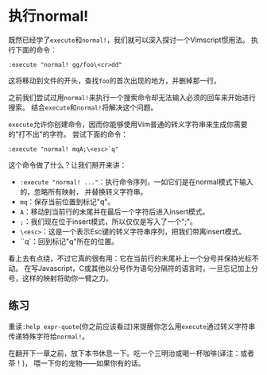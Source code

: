# 执行normal!

既然已经学了`execute`和`normal!`，我们就可以深入探讨一个Vimscript惯用法。 执行下面的命令：

    
    
    :execute "normal! gg/foo\<cr>dd"

这将移动到文件的开头，查找`foo`的首次出现的地方，并删掉那一行。

之前我们尝试过用`normal!`来执行一个搜索命令却无法输入必须的回车来开始进行搜索。 结合`execute`和`normal!`将解决这个问题。

`execute`允许你创建命令，因而你能够使用Vim普通的转义字符串来生成你需要的"打不出"的字符。 尝试下面的命令：

    
    
    :execute "normal! mqA;\<esc>`q"

这个命令做了什么？让我们掰开来讲：

  * `:execute "normal! ..."`：执行命令序列，一如它们是在normal模式下输入的，忽略所有映射， 并替换转义字符串。
  * `mq`：保存当前位置到标记"q"。
  * `A`：移动到当前行的末尾并在最后一个字符后进入insert模式。
  * `;`：我们现在位于insert模式，所以仅仅是写入了一个";"。
  * `\<esc>`：这是一个表示Esc键的转义字符串序列，把我们带离insert模式。
  * ``q`：回到标记"q"所在的位置。

看上去有点绕，不过它真的很有用：它在当前行的末尾补上一个分号并保持光标不动。
在写Javascript，C或其他以分号作为语句分隔符的语言时，一旦忘记加上分号，这样的映射将助你一臂之力。

## 练习

重读`:help expr-quote`(你之前应该看过)来提醒你怎么用`execute`通过转义字符串传递特殊字符给`normal!`。

在翻开下一章之前，放下本书休息一下。吃一个三明治或喝一杯咖啡(译注：或者茶！)， 喂一下你的宠物——如果你有的话。

